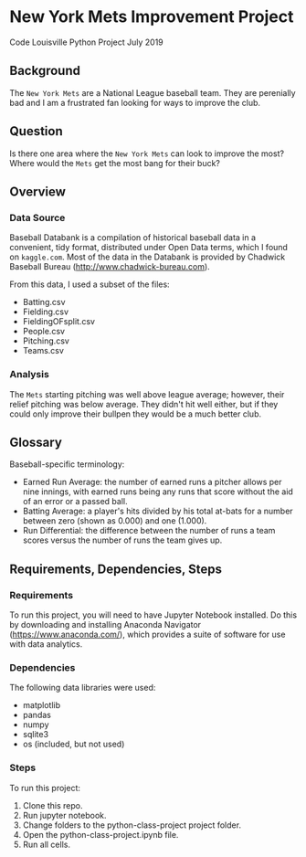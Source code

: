 # New York Mets Improvement Project
Code Louisville Python Project July 2019

## Background
The `New York Mets` are a National League baseball team.  They are perenially bad and I am a frustrated fan looking for ways to improve the club.

## Question
Is there one area where the `New York Mets` can look to improve the most?  Where would the `Mets` get the most bang for their buck?

## Overview

### Data Source
Baseball Databank is a compilation of historical baseball data in a convenient, tidy format, distributed under Open Data terms, which I found on `kaggle.com`.  Most of the data in the Databank is provided by Chadwick Baseball Bureau (http://www.chadwick-bureau.com).

From this data, I used a subset of the files:

* Batting.csv
* Fielding.csv
* FieldingOFsplit.csv
* People.csv
* Pitching.csv
* Teams.csv

### Analysis
The `Mets` starting pitching was well above league average; however, their relief pitching was below average.  They didn't hit well either, but if they could only improve their bullpen they would be a much better club.

## Glossary
Baseball-specific terminology:
* Earned Run Average:  the number of earned runs a pitcher allows per nine innings, with earned runs being any runs that score without the aid of an error or a passed ball.
* Batting Average: a player's hits divided by his total at-bats for a number between zero (shown as 0.000) and one (1.000). 
* Run Differential: the difference between the number of runs a team scores versus the number of runs the team gives up.

## Requirements, Dependencies, Steps

### Requirements
To run this project, you will need to have Jupyter Notebook installed.  Do this by downloading and installing Anaconda Navigator (https://www.anaconda.com/), which provides a suite of software for use with data analytics.

### Dependencies
The following data libraries were used:
* matplotlib
* pandas
* numpy
* sqlite3
* os (included, but not used)

### Steps
To run this project:
1.  Clone this repo.
2.  Run jupyter notebook.
3.  Change folders to the python-class-project project folder.
4.  Open the python-class-project.ipynb file.
5.  Run all cells.

